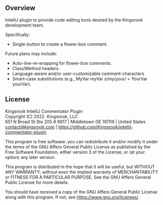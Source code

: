 ## Overview
IntelliJ plugin to provide code editing tools desired by the Kingsrook development team.

Specifically:
- Single-button to create a flower-box comment.

Future plans may include:
- Auto-line-re-wrapping for flower-box comments.
- Class/Method headers.
- Language-aware and/or user-customizable comment-characters
- Smart-case substitutions (e.g., MyVar myVar s/my/your/ = YourVar yourVar).

## License
Kingsrook IntelliJ Commentator Plugin \
Copyright (C) 2022.  Kingsrook, LLC \
651 N Broad St Ste 205 # 6917 | Middletown DE 19709 | United States \
contact@kingsrook.com | https://github.com/Kingsrook/intellij-commentator-plugin
                                                                        
This program is free software: you can redistribute it and/or modify
it under the terms of the GNU Affero General Public License as
published by the Free Software Foundation, either version 3 of the
License, or (at your option) any later version.
                                                                        
This program is distributed in the hope that it will be useful,
but WITHOUT ANY WARRANTY; without even the implied warranty of
MERCHANTABILITY or FITNESS FOR A PARTICULAR PURPOSE.  See the
GNU Affero General Public License for more details.
                                                                        
You should have received a copy of the GNU Affero General Public License
along with this program.  If not, see <https://www.gnu.org/licenses/>.